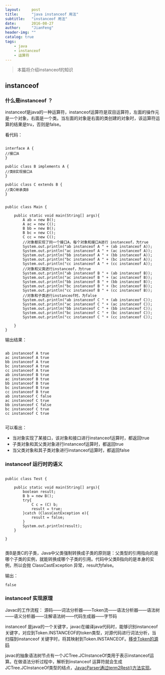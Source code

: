 ```yaml
---
layout:     post
title:      "java instanceof 用法"
subtitle:   "instanceof 用法"
date:       2016-08-27
author:     "JianFeng"
header-img: ""
catalog: true
tags:
    - java
    - instanceof
    - 运算符
---
```


> 本篇将介绍instanceof的知识

## instanceof

### 什么是instanceof ？
instanceof是java的一种运算符，instanceof运算符是双目运算符，左面的操作元是一个对象，右面是一个类。当左面的对象是右面的类创建的对象时，该运算符运算的结果是tru，否则是false。

看代码：
<pre><code>
interface A {
//接口A
}

public class B implements A {
//类B实现接口A
}

public class C extends B {
//类C继承类B
}


public class Main {

    public static void main(String[] args){
        A ab = new B();
        A ac = new C();
        B bb = new B();
        B bc = new C();
        C cc = new C();
        //对象都实现了同一个接口A，每个对象和接口A进行 instanceof，为true
        System.out.println("ab instanceof A " + (ab instanceof A));
        System.out.println("ac instanceof A " + (ac instanceof A));
        System.out.println("bb instanceof A " + (bb instanceof A));
        System.out.println("bc instanceof A " + (bc instanceof A));
        System.out.println("cc instanceof A " + (cc instanceof A));
        //对象和父类进行instanceof，为true
        System.out.println("ab instanceof B " + (ab instanceof B));
        System.out.println("ac instanceof B " + (ac instanceof B));
        System.out.println("bb instanceof B " + (bb instanceof B));
        System.out.println("bc instanceof B " + (bc instanceof B));
        System.out.println("cc instanceof B " + (cc instanceof B));
        //对象和子类进行instanceof时，为false
        System.out.println("ab instanceof C " + (ab instanceof C));
        System.out.println("ac instanceof C " + (ac instanceof C));
        System.out.println("bb instanceof C " + (bb instanceof C));
        System.out.println("bc instanceof C " + (bc instanceof C));
        System.out.println("cc instanceof C " + (cc instanceof C));

    }
}
</code></pre>
输出结果：
<pre><code>
ab instanceof A true
ac instanceof A true
bb instanceof A true
bc instanceof A true
cc instanceof A true
ab instanceof B true
ac instanceof B true
bb instanceof B true
bc instanceof B true
cc instanceof B true
ab instanceof C false
ac instanceof C true
bb instanceof C false
bc instanceof C true
cc instanceof C true

</code></pre>

可以看出：

- 当对象实现了某接口，该对象和接口进行instanceof运算时，都返回true
- 子类对象和其父类对象进行instanceof运算时，都返回true
- 当父类对象和其子类对象进行instanceof运算时，都返回false


### instanceof 运行时的语义

<pre><code>
public class Test {

    public static void main(String[] args){
        boolean result;
        B b = new B();
        try{
            C c = (C) b;
            result = true;
        }catch (ClassCastException e){
            result = false;
        }
        System.out.println(result);
    }

}

</code></pre>
类B是类C的子类，Java中父类强制转换成子类的原则是：父类型的引用指向的是哪个子类的实例，就能转换成哪个子类的引用。代码中父类B指向的是本身的实例，所以会抛 ClassCastException 异常，result为false。

输出：
<pre><code>false
</code></pre>

### instanceof 实现原理

Javac的工作流程：
源码——词法分析器——Token流——语法分析器——语法树——语义分析器——注解语法树——代码生成器——字节码

instanceof 是java的一个关键字，javac在编译java代码时，能够识别instanceof 关键字，对应到Token.INSTANCEOF的token类型，对源代码进行词法分析，当扫描到instanceof 关键字时，将其映射到Token.INSTANCEOF。[移步Token的源码](http://hg.openjdk.java.net/jdk7u/jdk7u/langtools/file/tip/src/share/classes/com/sun/tools/javac/parser/Token.java)

javac的抽象语法树节点有一个JCTree.JCInstanceOf类用于表示instanceof运算。在做语法分析过程中，解析到instanceof 运算符就会生成JCTree.JCInstanceOf类型的结点，[JavacParser通过term2Rest()方法实现](http://hg.openjdk.java.net/jdk7u/jdk7u/langtools/file/tip/src/share/classes/com/sun/tools/javac/parser/JavacParser.java)。

